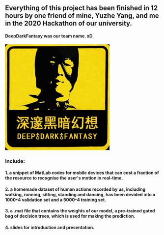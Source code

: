 
## Everything of this project has been finished in 12 hours by one friend of mine, Yuzhe Yang, and me in the 2020 Hackathon of our university.

#### DeepDarkFantasy was our team name. xD
![alt text](https://github.com/SylvanLiu/CampusHack20_DeepDarkFantasy/blob/master/DeepDarkFantasy.jpg)

### Include:
#### 1. a snippet of MatLab codes for mobile devices that can cost a fraction of the resource to recognise the user's motion in real-time.
#### 2. a homemade dataset of human actions recorded by us, including walking, running, sitting, standing and dancing, has been devided into a 1000`*`4 validation set and a 5000`*`4 training set.
#### 3. a .mat file that contains the weights of our model, a pre-trained gated bag of decision trees, which is used for making the prediction.
#### 4. slides for introduction and presentation.
